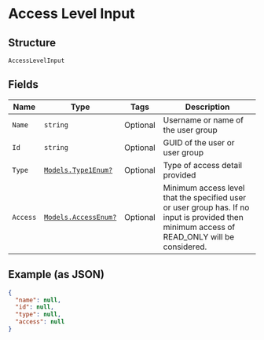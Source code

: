 
# Access Level Input

## Structure

`AccessLevelInput`

## Fields

| Name | Type | Tags | Description |
|  --- | --- | --- | --- |
| `Name` | `string` | Optional | Username or name of the user group |
| `Id` | `string` | Optional | GUID of the user or user group |
| `Type` | [`Models.Type1Enum?`](../../doc/models/type-1-enum.md) | Optional | Type of access detail provided |
| `Access` | [`Models.AccessEnum?`](../../doc/models/access-enum.md) | Optional | Minimum access level that the specified user or user group has. If no input is provided then minimum access of READ_ONLY will be considered. |

## Example (as JSON)

```json
{
  "name": null,
  "id": null,
  "type": null,
  "access": null
}
```

